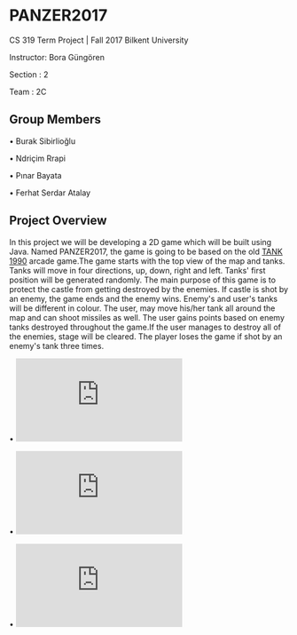 # PANZER2017
CS 319 Term Project | Fall 2017 Bilkent University


Instructor: Bora Güngören 


Section : 2


Team    : 2C  



## Group Members
• Burak Sibirlioğlu


• Ndriçim Rrapi


• Pınar Bayata


• Ferhat Serdar Atalay



## Project Overview
In this project we will be developing a 2D game which will be built using Java. Named PANZER2017, the game is going to be based on the old  <a href="https://www.youtube.com/watch?v=Opoib-Q_UGw">TANK 1990</a> arcade game.The game starts with the top view of the map and tanks. Tanks will move in four directions, up, down, right and left. Tanks' first position will be generated randomly. The main purpose of this game is to protect the castle from getting destroyed by the enemies. If castle is shot by an enemy, the game ends and the enemy wins.   Enemy's and user's tanks will be different in colour. The user, may move his/her tank all around the map and can shoot missiles as well. The user gains points based on enemy tanks destroyed throughout the game.If the user manages to destroy all of the enemies, stage will be cleared. The player loses the game if shot by an enemy's tank three times.


• ![Analysis Report](https://github.com/buraksibirlioglu/CS319_SEC2_2C/blob/master/Reports/Revised_Analysis_%20Report_%20Group2C%20.pdf)


• ![Design Report](https://github.com/buraksibirlioglu/CS319_SEC2_2C/blob/master/Reports/Design_Report_Group2C.pdf)


• ![Final Report](https://github.com/buraksibirlioglu/CS319_SEC2_2C/blob/master/Reports/Final_Report_Group2C.pdf)
